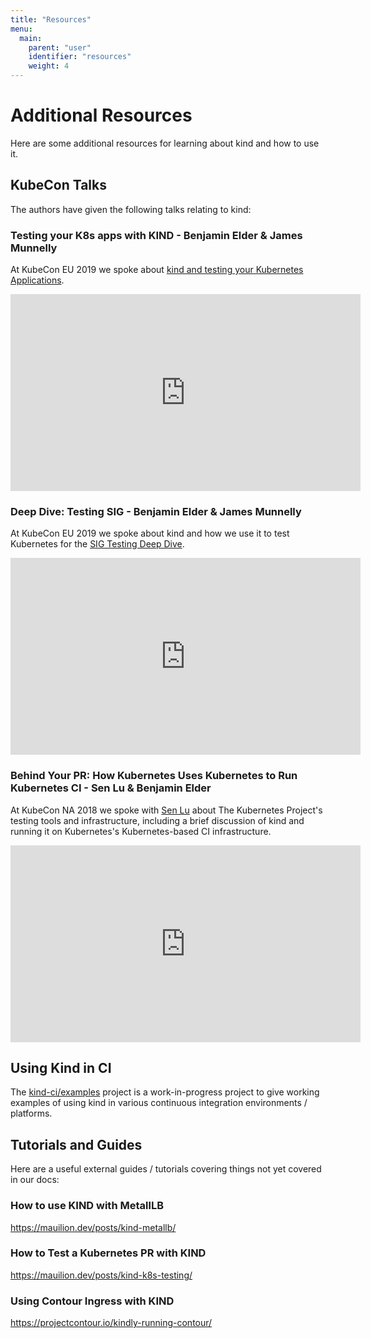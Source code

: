 ```yaml
---
title: "Resources"
menu:
  main:
    parent: "user"
    identifier: "resources"
    weight: 4
---
```

# Additional Resources

Here are some additional resources for learning about kind and how to use it.

## KubeCon Talks

The authors have given the following talks relating to kind:

### Testing your K8s apps with KIND - Benjamin Elder & James Munnelly

At KubeCon EU 2019 we spoke about [kind and testing your Kubernetes Applications][testing-k8s-apps-with-kind].

<iframe width="560" height="315" src="https://www.youtube-nocookie.com/embed/8KtmevMFfxA" frameborder="0" allow="accelerometer; autoplay; encrypted-media; gyroscope; picture-in-picture" allowfullscreen></iframe>

### Deep Dive: Testing SIG - Benjamin Elder & James Munnelly

At KubeCon EU 2019 we spoke about kind and how we use it to test Kubernetes for the [SIG Testing Deep Dive][sig-testing-deep-dive-kind].

<iframe width="560" height="315" src="https://www.youtube-nocookie.com/embed/6m9frvTxK0o" frameborder="0" allow="accelerometer; autoplay; encrypted-media; gyroscope; picture-in-picture" allowfullscreen></iframe>

### Behind Your PR: How Kubernetes Uses Kubernetes to Run Kubernetes CI - Sen Lu & Benjamin Elder

At KubeCon NA 2018 we spoke with [Sen Lu][@krzyzacy] about The Kubernetes Project's
testing tools and infrastructure, including a brief discussion of kind and running
it on Kubernetes's Kubernetes-based CI infrastructure.

<iframe width="560" height="315" src="https://www.youtube-nocookie.com/embed/pz0lpl6h-Gc" frameborder="0" allow="accelerometer; autoplay; encrypted-media; gyroscope; picture-in-picture" allowfullscreen></iframe>

## Using Kind in CI

The [kind-ci/examples] project is a work-in-progress project to give working
examples of using kind in various continuous integration environments / platforms.

## Tutorials and Guides

Here are a useful external guides / tutorials covering things not yet covered in our docs:

<!--please do not insert every single guide on the internet here-->
<!--ideally many of these guides will eventually have upstream equivalents on this site-->
<!--in the meantime, content that is not covered upstream in particular can be very helpful here-->

### How to use KIND with MetallLB

https://mauilion.dev/posts/kind-metallb/

### How to Test a Kubernetes PR with KIND

https://mauilion.dev/posts/kind-k8s-testing/

### Using Contour Ingress with KIND

https://projectcontour.io/kindly-running-contour/


[@krzyzacy]: https://github.com/krzyzacy
[kind-ci/examples]: https://github.com/kind-ci/examples
[testing-k8s-apps-with-kind]: https://kccnceu19.sched.com/event/MPYy/testing-your-k8s-apps-with-kind-benjamin-elder-google-james-munnelly-jetstackio
[sig-testing-deep-dive-kind]: https://kccnceu19.sched.com/event/MPkC/deep-dive-testing-sig-benjamin-elder-google-james-munnelly-jetstack
